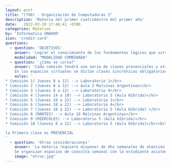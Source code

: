 ```yaml
---
layout: post
title: "(790) - Organización de Computadoras I"
description: 'Materia del primer cuatrimestre del primer año'
date:   2022-03-20 17:46:41 -0300
categories: Materias
by: 'Informatica UNAHUR'
icon: 'credit-card'
questions:
  - question: 'OBJETIVOS'
    answer: 'Lograr el conocimiento de los fundamentos lógicos que sirven como base a los sistemas de computación. Algunos de los temas que se abordan son: Representación de la información: alfanumérico, numérico, punto fijo y flotante, AS-CII. Sistema de numeración binario. Aritmética de las computadoras. Unidades funcionales: Unidad Central de Proceso, Unidad de Control, memorias. Periféricos: conceptos y principio de funcionamiento. Procesadores de Entrada/Salida. Lógica digital. Componentes de la CPU.'
    modalidad: "MODALIDAD COMBINADA"
  - question: '¿Cómo se cursa?'
    answer: 'Cada comsión tendrá una seria de clases presenciales y otras virtuales que estarán detalladas en un cronograma. Se utiliza el Campus Virtual como espacio donde se informan novedades y se van habilitando contenidos semanalmente.
    En los espacios virtuales se dictan clases sincrónicas obligatorias para el desarrollo teórico con ejercicios de aplicación los días indicados en el horario que se opta al inscribirse.'
    aulas: '
* Comisión 1( Jueves 8 a 12) --> Laboratorio 1</br>
* Comisión 2 (Jueves 8 a 12) --> Aula 2 Malvinas Argentinas</br>
* Comisión 3 (Jueves 8 a 12) --> Laboratorio 4</br>
* Comisión 4 (Jueves 14 a 18) --> Laboratorio 5 (Aula Híbrida)</br>
* Comisión 5 (Jueves 18 a 22) --> Laboratorio 1</br>
* Comisión 6 (Jueves 18 a 22) --> Laboratorio 4</br>
* Comisión 7 (Jueves 18 a 22) --> Laboratorio 5 (Aula Híbrida) </br>
* Comisión 8 (MARTES) --> Aula 10 Malvinas Argentinas</br>
* Comisión 9 (MIÉRCOLES) --> Laboratorio 5 (Aula Híbrida)</br>
* Comisión 10 (Jueves 8 a 12) --> Laboratorio 5 (Aula Híbrida)</br><br>

la Primera clase es PRESENCIAL
'
  - question: 'Otras consideraciones'
    answer: 'La materia requiere disponer de 4hs semanales de atención a las actividades presenciales o sincrónicas que proponen los profesores y se recomienda organizarse para disponer de otro tanto para realizar prácticas y estudiar. Es decir, unas 8hs semanales en total.
    Se organizan espacios de consulta semanal con la estudiante asistente'
    image: "otros.jpg"
---
```

